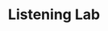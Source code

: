 ---
pid: ch768
title: Listening Lab
location_transcription: 
coordinates: "[-75.163092958962, 39.952335953918]"
zipcode: MA02464
gen_neighborhood: 
neighborhood: 
outside_phl: 'Newton Upper Falls MA '
age: '59'
age_range: 50-59
instagram: 
image_file_name: ch_768.jpg
proposal_transcription: Sound booth with microphones to record your philly experience.
topic: Inclusivity
topic_summary: 0, 0
type: Audio,Interactive
keywords_other: record, steampunk, experience
credit: Julie Levesque
image_labels: |-
  Visuals: steampunk style
  -all plexiglass etched with something great.
  -speak into horn
  in an area assessable to elderly
twitter: 
facebook: 
permalink: "/monuments/ch768/"
layout: item-page
---